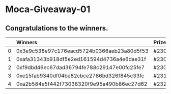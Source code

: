 # Moca-Giveaway-01

## Congratulations to the winners.

|    | Winners                                    | Prize   |
|---:|:-------------------------------------------|:--------|
|  0 | 0x3e9c538e97c176eacd5724b0366aeb23a80d5f53 | #2300   |
|  1 | 0xafa31343b918df5e2ed161594d4736a4e6dae31f | #2304   |
|  2 | 0xf9dbd46ec67dad36794fe788c29147e00fc25fe7 | #2306   |
|  3 | 0xe15fab9340df04be82cbce2786bd326f845c33fc | #2310   |
|  4 | 0xa2b584e5f442f73038320f9e95a490b86ec27d62 | #2320   |
